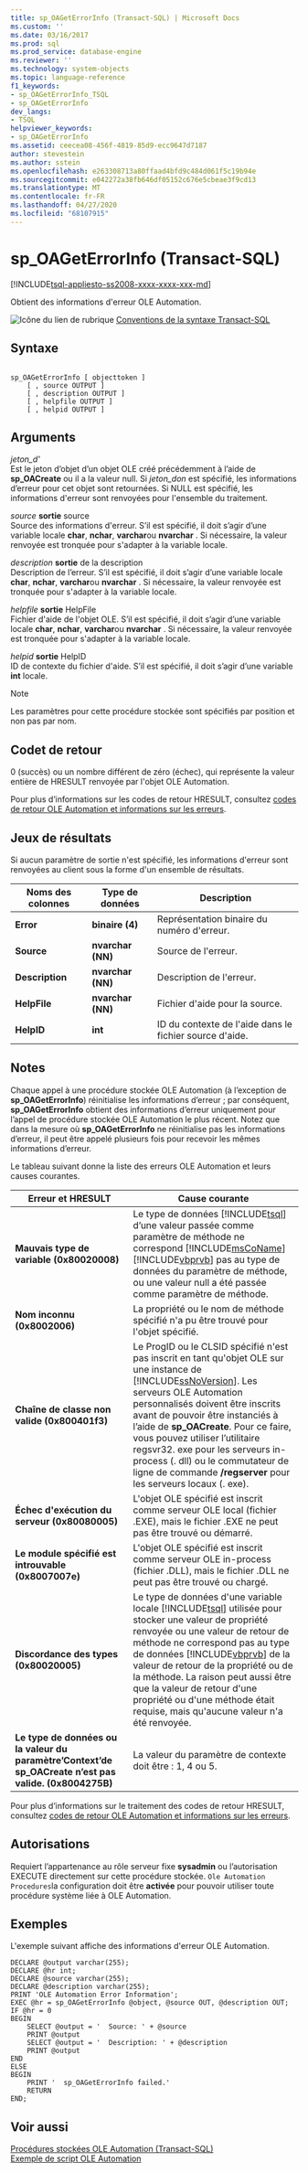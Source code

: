 ```yaml
---
title: sp_OAGetErrorInfo (Transact-SQL) | Microsoft Docs
ms.custom: ''
ms.date: 03/16/2017
ms.prod: sql
ms.prod_service: database-engine
ms.reviewer: ''
ms.technology: system-objects
ms.topic: language-reference
f1_keywords:
- sp_OAGetErrorInfo_TSQL
- sp_OAGetErrorInfo
dev_langs:
- TSQL
helpviewer_keywords:
- sp_OAGetErrorInfo
ms.assetid: ceecea08-456f-4819-85d9-ecc9647d7187
author: stevestein
ms.author: sstein
ms.openlocfilehash: e263308713a80ffaad4bfd9c484d061f5c19b94e
ms.sourcegitcommit: e042272a38fb646df05152c676e5cbeae3f9cd13
ms.translationtype: MT
ms.contentlocale: fr-FR
ms.lasthandoff: 04/27/2020
ms.locfileid: "68107915"
---
```

# <a name="sp_oageterrorinfo-transact-sql"></a>sp_OAGetErrorInfo (Transact-SQL)
[!INCLUDE[tsql-appliesto-ss2008-xxxx-xxxx-xxx-md](../../includes/tsql-appliesto-ss2008-xxxx-xxxx-xxx-md.md)]

  Obtient des informations d'erreur OLE Automation.  
  
 ![Icône du lien de rubrique](../../database-engine/configure-windows/media/topic-link.gif "Icône du lien de rubrique") [Conventions de la syntaxe Transact-SQL](../../t-sql/language-elements/transact-sql-syntax-conventions-transact-sql.md)  
  
## <a name="syntax"></a>Syntaxe  
  
```  
  
sp_OAGetErrorInfo [ objecttoken ]  
    [ , source OUTPUT ]   
    [ , description OUTPUT ]   
    [ , helpfile OUTPUT ]   
    [ , helpid OUTPUT ]   
```  
  
## <a name="arguments"></a>Arguments  
 *jeton_d'*  
 Est le jeton d’objet d’un objet OLE créé précédemment à l’aide de **sp_OACreate** ou il a la valeur null. Si *jeton_don* est spécifié, les informations d’erreur pour cet objet sont retournées. Si NULL est spécifié, les informations d'erreur sont renvoyées pour l'ensemble du traitement.  
  
 _source_ **sortie** source  
 Source des informations d'erreur. S’il est spécifié, il doit s’agir d’une variable locale **char**, **nchar**, **varchar**ou **nvarchar** . Si nécessaire, la valeur renvoyée est tronquée pour s'adapter à la variable locale.  
  
 _description_ **sortie** de la description  
 Description de l’erreur. S’il est spécifié, il doit s’agir d’une variable locale **char**, **nchar**, **varchar**ou **nvarchar** . Si nécessaire, la valeur renvoyée est tronquée pour s'adapter à la variable locale.  
  
 _helpfile_ **sortie** HelpFile  
 Fichier d'aide de l'objet OLE. S’il est spécifié, il doit s’agir d’une variable locale **char**, **nchar**, **varchar**ou **nvarchar** . Si nécessaire, la valeur renvoyée est tronquée pour s'adapter à la variable locale.  
  
 _helpid_ **sortie** HelpID  
 ID de contexte du fichier d'aide. S’il est spécifié, il doit s’agir d’une variable **int** locale.  
  
> [!NOTE]  
>  Les paramètres pour cette procédure stockée sont spécifiés par position et non pas par nom.  
  
## <a name="return-code-values"></a>Codet de retour  
 0 (succès) ou un nombre différent de zéro (échec), qui représente la valeur entière de HRESULT renvoyée par l'objet OLE Automation.  
  
 Pour plus d’informations sur les codes de retour HRESULT, consultez [codes de retour OLE Automation et informations sur les erreurs](../../relational-databases/stored-procedures/ole-automation-return-codes-and-error-information.md).  
  
## <a name="result-sets"></a>Jeux de résultats  
 Si aucun paramètre de sortie n'est spécifié, les informations d'erreur sont renvoyées au client sous la forme d'un ensemble de résultats.  
  
|Noms des colonnes|Type de données|Description|  
|------------------|---------------|-----------------|  
|**Error**|**binaire (4)**|Représentation binaire du numéro d'erreur.|  
|**Source**|**nvarchar (NN)**|Source de l'erreur.|  
|**Description**|**nvarchar (NN)**|Description de l'erreur.|  
|**HelpFile**|**nvarchar (NN)**|Fichier d'aide pour la source.|  
|**HelpID**|**int**|ID du contexte de l'aide dans le fichier source d'aide.|  
  
## <a name="remarks"></a>Notes  
 Chaque appel à une procédure stockée OLE Automation (à l’exception de **sp_OAGetErrorInfo**) réinitialise les informations d’erreur ; par conséquent, **sp_OAGetErrorInfo** obtient des informations d’erreur uniquement pour l’appel de procédure stockée OLE Automation le plus récent. Notez que dans la mesure où **sp_OAGetErrorInfo** ne réinitialise pas les informations d’erreur, il peut être appelé plusieurs fois pour recevoir les mêmes informations d’erreur.  
  
 Le tableau suivant donne la liste des erreurs OLE Automation et leurs causes courantes.  
  
|Erreur et HRESULT|Cause courante|  
|-----------------------|------------------|  
|**Mauvais type de variable (0x80020008)**|Le type de données [!INCLUDE[tsql](../../includes/tsql-md.md)] d’une valeur passée comme paramètre de méthode ne correspond [!INCLUDE[msCoName](../../includes/msconame-md.md)] [!INCLUDE[vbprvb](../../includes/vbprvb-md.md)] pas au type de données du paramètre de méthode, ou une valeur null a été passée comme paramètre de méthode.|  
|**Nom inconnu (0x8002006)**|La propriété ou le nom de méthode spécifié n'a pu être trouvé pour l'objet spécifié.|  
|**Chaîne de classe non valide (0x800401f3)**|Le ProgID ou le CLSID spécifié n'est pas inscrit en tant qu'objet OLE sur une instance de [!INCLUDE[ssNoVersion](../../includes/ssnoversion-md.md)]. Les serveurs OLE Automation personnalisés doivent être inscrits avant de pouvoir être instanciés à l’aide de **sp_OACreate**. Pour ce faire, vous pouvez utiliser l’utilitaire regsvr32. exe pour les serveurs in-process (. dll) ou le commutateur de ligne de commande **/regserver** pour les serveurs locaux (. exe).|  
|**Échec d'exécution du serveur (0x80080005)**|L'objet OLE spécifié est inscrit comme serveur OLE local (fichier .EXE), mais le fichier .EXE ne peut pas être trouvé ou démarré.|  
|**Le module spécifié est introuvable (0x8007007e)**|L'objet OLE spécifié est inscrit comme serveur OLE in-process (fichier .DLL), mais le fichier .DLL ne peut pas être trouvé ou chargé.|  
|**Discordance des types (0x80020005)**|Le type de données d'une variable locale [!INCLUDE[tsql](../../includes/tsql-md.md)] utilisée pour stocker une valeur de propriété renvoyée ou une valeur de retour de méthode ne correspond pas au type de données [!INCLUDE[vbprvb](../../includes/vbprvb-md.md)] de la valeur de retour de la propriété ou de la méthode. La raison peut aussi être que la valeur de retour d'une propriété ou d'une méthode était requise, mais qu'aucune valeur n'a été renvoyée.|  
|**Le type de données ou la valeur du paramètre’Context’de sp_OACreate n’est pas valide. (0x8004275B)**|La valeur du paramètre de contexte doit être : 1, 4 ou 5.|  
  
 Pour plus d’informations sur le traitement des codes de retour HRESULT, consultez [codes de retour OLE Automation et informations sur les erreurs](../../relational-databases/stored-procedures/ole-automation-return-codes-and-error-information.md).  
  
## <a name="permissions"></a>Autorisations  
 Requiert l’appartenance au rôle serveur fixe **sysadmin** ou l’autorisation EXECUTE directement sur cette procédure stockée. `Ole Automation Procedures`la configuration doit être **activée** pour pouvoir utiliser toute procédure système liée à OLE Automation.  
  
## <a name="examples"></a>Exemples  
 L'exemple suivant affiche des informations d'erreur OLE Automation.  
  
```  
DECLARE @output varchar(255);  
DECLARE @hr int;  
DECLARE @source varchar(255);  
DECLARE @description varchar(255);  
PRINT 'OLE Automation Error Information';  
EXEC @hr = sp_OAGetErrorInfo @object, @source OUT, @description OUT;  
IF @hr = 0  
BEGIN  
    SELECT @output = '  Source: ' + @source  
    PRINT @output  
    SELECT @output = '  Description: ' + @description  
    PRINT @output  
END  
ELSE  
BEGIN  
    PRINT '  sp_OAGetErrorInfo failed.'  
    RETURN  
END;  
```  
  
## <a name="see-also"></a>Voir aussi  
 [Procédures stockées OLE Automation &#40;Transact-SQL&#41;](../../relational-databases/system-stored-procedures/ole-automation-stored-procedures-transact-sql.md)   
 [Exemple de script OLE Automation](../../relational-databases/stored-procedures/ole-automation-sample-script.md)  
  
  
